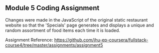 <h2>Module 5 Coding Assignment</h2>

Changes were made in the JavaScript of the original static restaurant website so that the 'Specials' page generates and displays a unique and random assortment of food items each time it is loaded.

Assignment Reference: https://github.com/jhu-ep-coursera/fullstack-course4/tree/master/assignments/assignment5
